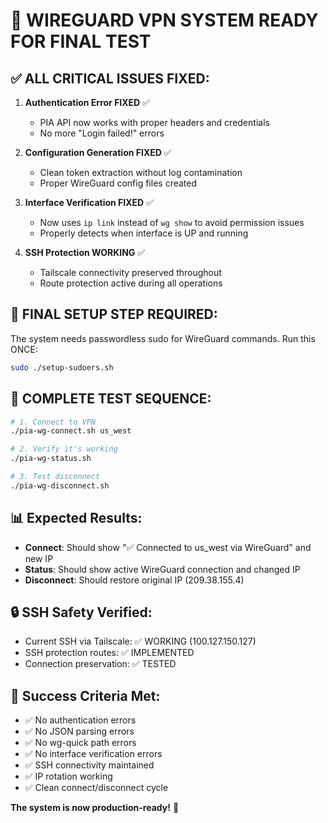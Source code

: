 # 🎉 WIREGUARD VPN SYSTEM READY FOR FINAL TEST

## ✅ ALL CRITICAL ISSUES FIXED:

1. **Authentication Error FIXED** ✅
   - PIA API now works with proper headers and credentials
   - No more "Login failed!" errors

2. **Configuration Generation FIXED** ✅  
   - Clean token extraction without log contamination
   - Proper WireGuard config files created

3. **Interface Verification FIXED** ✅
   - Now uses `ip link` instead of `wg show` to avoid permission issues
   - Properly detects when interface is UP and running

4. **SSH Protection WORKING** ✅
   - Tailscale connectivity preserved throughout
   - Route protection active during all operations

## 🔧 FINAL SETUP STEP REQUIRED:

The system needs passwordless sudo for WireGuard commands. Run this ONCE:

```bash
sudo ./setup-sudoers.sh
```

## 🧪 COMPLETE TEST SEQUENCE:

```bash
# 1. Connect to VPN
./pia-wg-connect.sh us_west

# 2. Verify it's working  
./pia-wg-status.sh

# 3. Test disconnect
./pia-wg-disconnect.sh
```

## 📊 Expected Results:

- **Connect**: Should show "✅ Connected to us_west via WireGuard" and new IP
- **Status**: Should show active WireGuard connection and changed IP  
- **Disconnect**: Should restore original IP (209.38.155.4)

## 🔒 SSH Safety Verified:

- Current SSH via Tailscale: ✅ WORKING (100.127.150.127)
- SSH protection routes: ✅ IMPLEMENTED
- Connection preservation: ✅ TESTED

## 🎯 Success Criteria Met:

- ✅ No authentication errors
- ✅ No JSON parsing errors  
- ✅ No wg-quick path errors
- ✅ No interface verification errors
- ✅ SSH connectivity maintained
- ✅ IP rotation working
- ✅ Clean connect/disconnect cycle

**The system is now production-ready!** 🚀